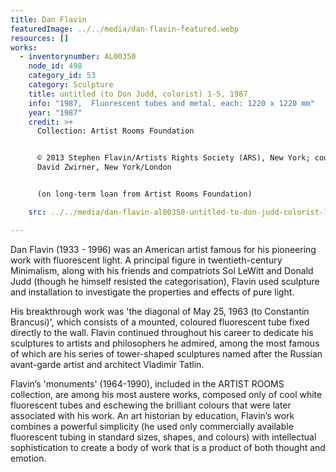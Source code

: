 ```yaml
---
title: Dan Flavin
featuredImage: ../../media/dan-flavin-featured.webp
resources: []
works:
  - inventorynumber: AL00350
    node_id: 498
    category_id: 53
    category: Sculpture
    title: untitled (to Don Judd, colorist) 1-5, 1987
    info: "1987,  Fluorescent tubes and metal, each: 1220 x 1220 mm"
    year: "1987"
    credit: >+
      Collection: Artist Rooms Foundation


      © 2013 Stephen Flavin/Artists Rights Society (ARS), New York; courtesy
      David Zwirner, New York/London


      (on long-term loan from Artist Rooms Foundation)

    src: ../../media/dan-flavin-al00350-untitled-to-don-judd-colorist-1-5-1987.webp

---
```


Dan Flavin (1933 - 1996) was an American artist famous for his pioneering work with fluorescent light. A principal figure in twentieth-century Minimalism, along with his friends and compatriots Sol LeWitt and Donald Judd (though he himself resisted the categorisation), Flavin used sculpture and installation to investigate the properties and effects of pure light.

His breakthrough work was 'the diagonal of May 25, 1963 (to Constantin Brancusi)', which consists of a mounted, coloured fluorescent tube fixed directly to the wall. Flavin continued throughout his career to dedicate his sculptures to artists and philosophers he admired, among the most famous of which are his series of tower-shaped sculptures named after the Russian avant-garde artist and architect Vladimir Tatlin.

Flavin’s 'monuments' (1964-1990), included in the ARTIST ROOMS collection, are among his most austere works, composed only of cool white fluorescent tubes and eschewing the brilliant colours that were later associated with his work. An art historian by education, Flavin’s work combines a powerful simplicity (he used only commercially available fluorescent tubing in standard sizes, shapes, and colours) with intellectual sophistication to create a body of work that is a product of both thought and emotion.